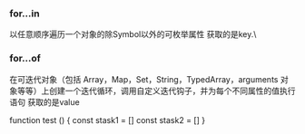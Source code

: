 ### for...in

  以任意顺序遍历一个对象的除Symbol以外的可枚举属性
  获取的是key.\
  <!-- Object构造器有一个实例属性keys，则可以返回以对象的属性为元素的数组。数组中属性名的顺序跟使用for-in遍历返回的顺序是一样的。 -->
<!-- for-in 循环会枚举对象原型链上的可枚举属性，而Object.keys不会 -->
### for...of
  
 在可迭代对象（包括 Array，Map，Set，String，TypedArray，arguments 对象等等）上创建一个迭代循环，调用自定义迭代钩子，并为每个不同属性的值执行语句
 获取的是value

<!-- ["CQueue","appendTail","deleteHead","deleteHead"]
[[],[3],[],[]]

输出：[null,null,3,-1]

解释：输出的结果其实就是 [CQueue(), appendTail(3), deleteHead(), deleteHead()] -->

function test () {
  const stask1 = []
  const stask2 = []
}